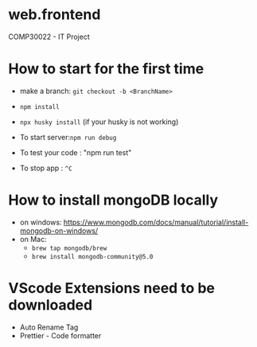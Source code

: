 # web.frontend

COMP30022 - IT Project

# How to start for the first time

- make a branch: `git checkout -b <BranchName>`
- `npm install`
- `npx husky install` (if your husky is not working)

- To start server:`npm run debug`
- To test your code : "npm run test"

- To stop app : `^C`

# How to install mongoDB locally

- on windows: https://www.mongodb.com/docs/manual/tutorial/install-mongodb-on-windows/
- on Mac:
  - `brew tap mongodb/brew`
  - `brew install mongodb-community@5.0`

# VScode Extensions need to be downloaded

- Auto Rename Tag
- Prettier - Code formatter
